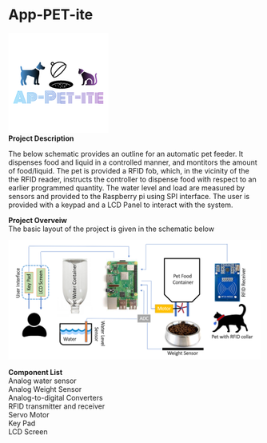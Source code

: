 # App-PET-ite
![](images/Logo.png)<br/>
**Project Description**<br/>

The below schematic provides an outline for an automatic pet feeder. It dispenses food and liquid in a controlled manner, and montitors the amount of food/liquid. The pet is provided a RFID fob, which, in the vicinity of the the RFID reader, instructs the controller to dispense food with respect to an earlier programmed quantity. The water level and load are measured by sensors and provided to the Raspberry pi using SPI interface. The user is provided with a keypad and a LCD Panel to interact with the system.

**Project Overveiw**<br/>
The basic layout of the project is given in the schematic below<br/>

![](images/Project%20Overveiw.png)

**Component List**<br/>
Analog water sensor<br/>
Analog Weight Sensor<br/>
Analog-to-digital Converters<br/> 
RFID transmitter and receiver <br/>
Servo Motor<br/>
Key Pad<br/>
LCD Screen<br/>
